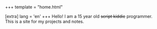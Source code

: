 +++
template = "home.html"

[extra]
lang = 'en'
+++
Hello! I am a 15 year old ~~script kiddie~~ programmer. This is a site for my projects and notes.
